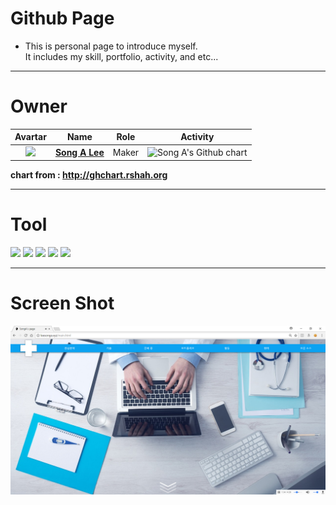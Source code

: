 # Github Page
- This is personal page to introduce myself.<br>
It includes my skill, portfolio, activity, and etc...
---
# Owner
| Avartar | Name | Role | Activity |
 |:--------:|:--------:|:--------:|:--------:|
 | <img src="https://avatars0.githubusercontent.com/u/29747023?v=4&s=100"> | <a href = "https://github.com/LeeSongA"> **Song A Lee** </a> | Maker | <img src="http://ghchart.rshah.org/LeeSongA" alt="Song A's Github chart" /> | 

**chart from : http://ghchart.rshah.org**

---
# Tool
<img src="https://github.com/LeeSongA/leesonga.github.com/blob/master/image/icon/skill/html+css+js.png?raw=true" height="100px"> <img src="https://github.com/LeeSongA/leesonga.github.com/blob/master/image/icon/skill/jquery.gif?raw=true" height="100px"> <img src="https://github.com/LeeSongA/leesonga.github.com/blob/master/image/icon/skill/bootstrap.png?raw=true" height="100px"> <img src="https://github.com/LeeSongA/leesonga.github.com/blob/master/image/icon/skill/illustrator.png?raw=true" height="100px"> <img src="https://github.com/LeeSongA/leesonga.github.com/blob/master/image/icon/skill/photoshop.png?raw=true" height="100px">

---
# Screen Shot  

![homepage](screenshot/20180226.png?raw=true)  

